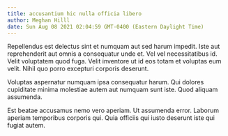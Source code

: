 ```yaml
---
title: accusantium hic nulla officia libero
author: Meghan Hilll
date: Sun Aug 08 2021 02:04:59 GMT-0400 (Eastern Daylight Time)
---
```

Repellendus est delectus sint et numquam aut sed harum impedit. Iste aut reprehenderit aut omnis a consequatur unde et. Vel vel necessitatibus id. Velit voluptatem quod fuga. Velit inventore ut id eos totam et voluptas eum velit. Nihil quo porro excepturi corporis deserunt.

 Voluptas aspernatur numquam ipsa consequatur harum. Qui dolores cupiditate minima molestiae autem aut numquam sunt iste. Quod aliquam assumenda.

 Est beatae accusamus nemo vero aperiam. Ut assumenda error. Laborum aperiam temporibus corporis qui. Quia officiis qui iusto deserunt iste qui fugiat autem.